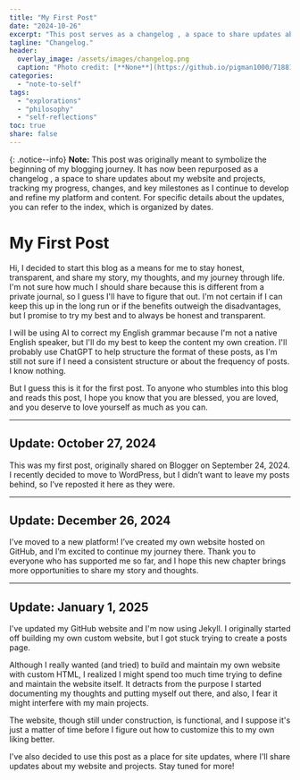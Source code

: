 ```yaml
---
title: "My First Post"
date: "2024-10-26"
excerpt: "This post serves as a changelog , a space to share updates about my website and projects. It will track my progress, changes, and  key milestones as I continue to develop and refine my platform and content."
tagline: "Changelog."
header:
  overlay_image: /assets/images/changelog.png
  caption: "Photo credit: [**None**](https://github.io/pigman1000/718818739938/note-to-self/my-first-post/)"
categories: 
  - "note-to-self"
tags: 
  - "explorations"
  - "philosophy"
  - "self-reflections"
toc: true
share: false
---
```


{: .notice--info}
**Note:** This post was originally meant to symbolize the beginning of my blogging journey. It has now been repurposed as a changelog , a space to share updates about my website and projects, tracking my progress, changes, and key milestones as I continue to develop and refine my platform and content. For specific details about the updates, you can refer to the index, which is organized by dates.

# My First Post

Hi, I decided to start this blog as a means for me to stay honest, transparent, and share my story, my thoughts, and my journey through life. I'm not sure how much I should share because this is different from a private journal, so I guess I'll have to figure that out. I'm not certain if I can keep this up in the long run or if the benefits outweigh the disadvantages, but I promise to try my best and to always be honest and transparent.

I will be using AI to correct my English grammar because I'm not a native English speaker, but I'll do my best to keep the content my own creation. I'll probably use ChatGPT to help structure the format of these posts, as I'm still not sure if I need a consistent structure or about the frequency of posts. I know nothing.

But I guess this is it for the first post. To anyone who stumbles into this blog and reads this post, I hope you know that you are blessed, you are loved, and you deserve to love yourself as much as you can.

---

## Update: October 27, 2024

This was my first post, originally shared on Blogger on September 24, 2024. I recently decided to move to WordPress, but I didn’t want to leave my posts behind, so I’ve reposted it here as they were.

---

## Update: December 26, 2024

I've moved to a new platform! I’ve created my own website hosted on GitHub, and I’m excited to continue my journey there. Thank you to everyone who has supported me so far, and I hope this new chapter brings more opportunities to share my story and thoughts.

---

## Update: January 1, 2025

I've updated my GitHub website and I'm now using Jekyll. I originally started off building my own custom website, but I got stuck trying to create a posts page.

Although I really wanted (and tried) to build and maintain my own website with custom HTML, I realized I might spend too much time trying to define and maintain the website itself. It detracts from the purpose I started documenting my thoughts and putting myself out there, and also, I fear it might interfere with my main projects.

The website, though still under construction, is functional, and I suppose it's just a matter of time before I figure out how to customize this to my own liking better.

I've also decided to use this post as a place for site updates, where I'll share updates about my website and projects. Stay tuned for more!